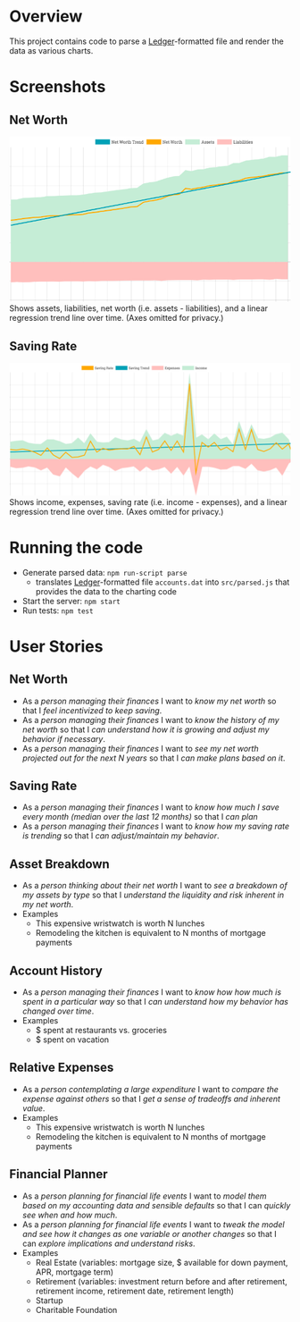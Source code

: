 # Overview
This project contains code to parse a [Ledger](https://www.ledger-cli.org/)-formatted file and render the data as various charts.

# Screenshots
## Net Worth
![Net Worth Screenshot](net-worth-screenshot.png)
Shows assets, liabilities, net worth (i.e. assets - liabilities), and a linear regression trend line over time.  (Axes omitted for privacy.)

## Saving Rate
![Saving Rate Screenshot](saving-rate-screenshot.png)
Shows income, expenses, saving rate (i.e. income - expenses), and a linear regression trend line over time.  (Axes omitted for privacy.)


# Running the code
- Generate parsed data: `npm run-script parse`
  - translates [Ledger](https://www.ledger-cli.org/)-formatted file `accounts.dat` into `src/parsed.js` that provides the data to the charting code
- Start the server: `npm start`
- Run tests: `npm test`


# User Stories
## Net Worth
- As a *person managing their finances* I want to *know my net worth* so that I *feel incentivized to keep saving*.
- As a *person managing their finances* I want to *know the history of my net worth* so that I *can understand how it is growing and adjust my behavior if necessary*.
- As a *person managing their finances* I want to *see my net worth projected out for the next N years* so that I *can make plans based on it*.

## Saving Rate
- As a *person managing their finances* I want to *know how much I save every month (median over the last 12 months)* so that I *can plan*
- As a *person managing their finances* I want to *know how my saving rate is trending* so that I *can adjust/maintain my behavior*.

## Asset Breakdown
- As a *person thinking about their net worth* I want to *see a breakdown of my assets by type* so that I *understand the liquidity and risk inherent in my net worth*.
- Examples
  - This expensive wristwatch is worth N lunches
  - Remodeling the kitchen is equivalent to N months of mortgage payments

## Account History
- As a *person managing their finances* I want to *know how how much is spent in a particular way* so that I *can understand how my behavior has changed over time*.
- Examples
  - $ spent at restaurants vs. groceries
  - $ spent on vacation

## Relative Expenses
- As a *person contemplating a large expenditure* I want to *compare the expense against others* so that I *get a sense of tradeoffs and inherent value*.
- Examples
  - This expensive wristwatch is worth N lunches
  - Remodeling the kitchen is equivalent to N months of mortgage payments

## Financial Planner
- As a *person planning for financial life events* I want to *model them based on my accounting data and sensible defaults* so that I can *quickly see when and how much*.
- As a *person planning for financial life events* I want to *tweak the model and see how it changes as one variable or another changes* so that I can *explore implications and understand risks*.
- Examples
  - Real Estate (variables: mortgage size, $ available for down payment, APR, mortgage term)
  - Retirement (variables: investment return before and after retirement, retirement income, retirement date, retirement length)
  - Startup
  - Charitable Foundation
